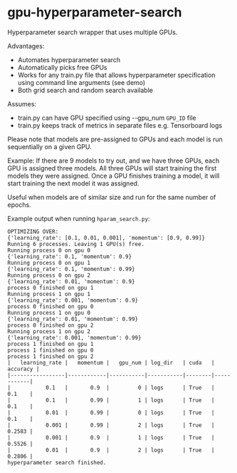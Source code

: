 # gpu-hyperparameter-search
Hyperparameter search wrapper that uses multiple GPUs.

Advantages:
- Automates hyperparameter search
- Automatically picks free GPUs
- Works for any train.py file that allows hyperparameter specification using command line arguments (see demo)
- Both grid search and random search available

Assumes:
- train.py can have GPU specified using --gpu_num `GPU_ID` file
- train.py keeps track of metrics in separate files e.g. Tensorboard logs

Please note that models are pre-assigned to GPUs and each model is run sequentially on a given GPU.

Example:
If there are 9 models to try out, and we have three GPUs, each GPU is assigned three models.
All three GPUs will start training the first models they were assigned. Once a GPU finishes training a model, it will start training the next model it was assigned.

Useful when models are of similar size and run for the same number of epochs.

Example output when running `hparam_search.py`: 

```
OPTIMIZING OVER:
{'learning_rate': [0.1, 0.01, 0.001], 'momentum': [0.9, 0.99]}
Running 6 processes. Leaving 1 GPU(s) free.
Running process 0 on gpu 0
{'learning_rate': 0.1, 'momentum': 0.9}
Running process 0 on gpu 1
{'learning_rate': 0.1, 'momentum': 0.99}
Running process 0 on gpu 2
{'learning_rate': 0.01, 'momentum': 0.9}
process 0 finished on gpu 1
Running process 1 on gpu 1
{'learning_rate': 0.001, 'momentum': 0.9}
process 0 finished on gpu 0
Running process 1 on gpu 0
{'learning_rate': 0.01, 'momentum': 0.99}
process 0 finished on gpu 2
Running process 1 on gpu 2
{'learning_rate': 0.001, 'momentum': 0.99}
process 1 finished on gpu 1
process 1 finished on gpu 0
process 1 finished on gpu 2
|   learning_rate |   momentum |   gpu_num | log_dir   | cuda   |   accuracy |
|-----------------|------------|-----------|-----------|--------|------------|
|           0.1   |       0.9  |         0 | logs      | True   |     0.1    |
|           0.1   |       0.99 |         1 | logs      | True   |     0.1    |
|           0.01  |       0.99 |         0 | logs      | True   |     0.1    |
|           0.001 |       0.99 |         2 | logs      | True   |     0.2583 |
|           0.001 |       0.9  |         1 | logs      | True   |     0.5526 |
|           0.01  |       0.9  |         2 | logs      | True   |     0.2806 |
hyperparameter search finished.
```
